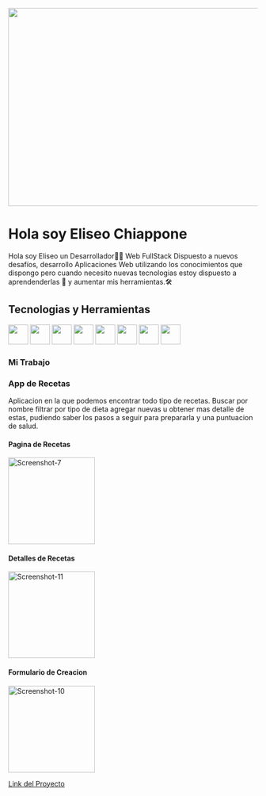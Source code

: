 
<p>
      <img  height=400 width = 2000 src='https://cdn.pixabay.com/photo/2018/04/20/21/10/code-3337044_960_720.jpg' </img>
</p>

# Hola soy Eliseo Chiappone
Hola soy Eliseo un Desarrollador👨‍💻 Web FullStack Dispuesto a nuevos desafíos, 
desarrollo Aplicaciones Web utilizando los conocimientos que dispongo pero cuando necesito nuevas tecnologias estoy dispuesto a aprendenderlas 🙂 y aumentar mis herramientas.🛠 
## Tecnologias y Herramientas
<p>
    <img  height=40 src='https://cdn.icon-icons.com/icons2/2107/PNG/512/file_type_js_official_icon_130509.png' </img>
    <img  height=40 src='https://cdn.icon-icons.com/icons2/2415/PNG/512/nodejs_plain_logo_icon_146409.png' </img>
    <img  height=40 src='https://cdn.icon-icons.com/icons2/2415/PNG/512/react_original_logo_icon_146374.png' </img>
    <img  height=40 src='https://cdn.icon-icons.com/icons2/2415/PNG/512/redux_original_logo_icon_146365.png' </img>
    <img  height=40 src='https://cdn.icon-icons.com/icons2/2107/PNG/512/file_type_html_icon_130541.png' </img>
    <img  height=40 src='https://cdn.icon-icons.com/icons2/2107/PNG/512/file_type_css_icon_130661.png' </img>
    <img  height=40 src='https://cdn.icon-icons.com/icons2/2415/PNG/512/sequelize_original_logo_icon_146348.png' </img>
    <img  height=40 src='https://upload.wikimedia.org/wikipedia/commons/thumb/2/29/Postgresql_elephant.svg/1200px-Postgresql_elephant.svg.png' </img>
</p>


### Mi Trabajo

### App de Recetas
<p>
  Aplicacion en la que podemos encontrar todo tipo de recetas. Buscar por nombre filtrar por tipo de dieta agregar nuevas u obtener mas detalle de estas, pudiendo saber los pasos a seguir para prepararla y una puntuacion de salud.
  
  </p>
  
</p>
  <h4>Pagina de Recetas</h4>
  <img  height=175 src="https://i.ibb.co/xj2bZ4H/Screenshot-7.png" alt="Screenshot-7" border="0">
  <h4>Detalles de Recetas</h4>
  <img height=175 src="https://i.ibb.co/BZLCbxr/Screenshot-11.png" alt="Screenshot-11" border="0">
  <h4>Formulario de Creacion</h4>
  <img  height=175 src="https://i.ibb.co/7pkZ9C3/Screenshot-10.png" alt="Screenshot-10" border="0">
</p>

 [Link del Proyecto](https://bit.ly/3zXn1ct)
<!--
**GoyEliseo1/goyeliseo1** is a ✨ _special_ ✨ repository because its `README.md` (this file) appears on your GitHub profile.

Here are some ideas to get you started:

- 🔭 I’m currently working on ...
- 🌱 I’m currently learning ...
- 👯 I’m looking to collaborate on ...
- 🤔 I’m looking for help with ...
- 💬 Ask me about ...
- 📫 How to reach me: ...
- 😄 Pronouns: ...
- ⚡ Fun fact: ...
-->
